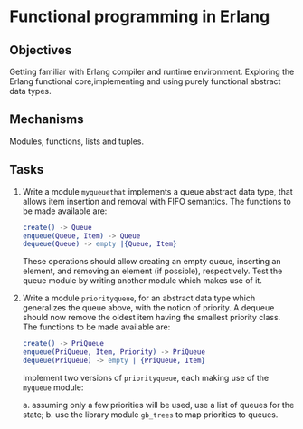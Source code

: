 # Functional programming in Erlang

## Objectives

Getting familiar with Erlang compiler and runtime environment. Exploring the
Erlang functional core,implementing and using purely functional abstract data
types.

## Mechanisms

Modules, functions, lists and tuples.

## Tasks

1. Write a module `myqueuethat` implements a queue abstract data type, that
   allows item insertion and removal with FIFO semantics. The functions to be
   made available are:

   ```erlang
   create() -> Queue
   enqueue(Queue, Item) -> Queue
   dequeue(Queue) -> empty |{Queue, Item}
   ```

   These operations should allow creating an empty queue, inserting an element,
   and removing an element (if possible), respectively. Test the queue module by
   writing another module which makes use of it.

2. Write a module `priorityqueue`, for an abstract data type which generalizes
   the queue above, with the notion of priority. A dequeue
   should now remove the oldest item having the smallest priority class. The
   functions to be made available are:

   ```erlang
   create() -> PriQueue
   enqueue(PriQueue, Item, Priority) -> PriQueue
   dequeue(PriQueue) -> empty | {PriQueue, Item}
   ```

   Implement two versions of `priorityqueue`, each making use of the `myqueue`
   module:

   a. assuming only a few priorities will be used, use a list of queues for the
      state;
   b. use the library module `gb_trees` to map priorities to queues.

